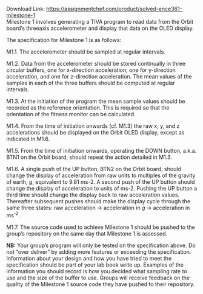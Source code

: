 Download Link: https://assignmentchef.com/product/solved-ence361-milestone-1
<br>
Milestone 1 involves generating a TIVA program to read data from the Orbit board’s threeaxis accelerometer and display that data on the OLED display.

The specification for Milestone 1 is as follows:

M1.1. The accelerometer should be sampled at regular intervals.

M1.2. Data from the accelerometer should be stored continually in three circular buffers, one for x-direction acceleration, one for y-direction acceleration, and one for z-direction acceleration. The mean values of the samples in each of the three buffers should be computed at regular intervals.

M1.3. At the initiation of the program the mean sample values should be recorded as the reference orientation. This is required so that the orientation of the fitness monitor can be calculated.

M1.4. From the time of initiation onwards (cf. M1.3) the raw x, y, and z accelerations should be displayed on the Orbit OLED display, except as indicated in M1.6.

M1.5. From the time of initiation onwards, operating the DOWN button, a.k.a. BTN1 on the Orbit board, should repeat the action detailed in M1.3.

M1.6. A single push of the UP button, BTN2 on the Orbit board, should change the display of acceleration from raw units to multiples of the gravity of earth, <em>g</em>, equivalent to 9.81 ms-2. A second push of the UP button should change the display of acceleration to units of ms-2. Pushing the UP button a third time should change the display back to raw acceleration values. Thereafter subsequent pushes should make the display cycle through the same three states: raw acceleration -&gt; acceleration in <em>g</em> -&gt; acceleration in ms<sup>-2</sup>.

M1.7. The source code used to achieve Milestone 1 should be pushed to the group’s repository on the same day that Milestone 1 is assessed.

<strong>NB:</strong> Your group’s program will only be tested on the specification above. Do not “over deliver” by adding more features or exceeding the specification. Information about your design and how you have tried to meet the specification should be part of your lab book write up. Examples of the information you should record is how you decided what sampling rate to use and the size of the buffer to use. Groups will receive feedback on the quality of the Milestone 1 source code they have pushed to their repository.